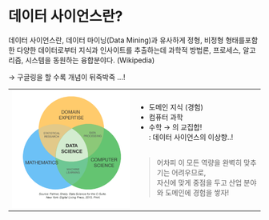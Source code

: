 # 데이터 사이언스란?

데이터 사이언스란, 데이터 마이닝(Data Mining)과 유사하게 정형, 비정형 형태를포함한 다양한 데이터로부터 지식과 인사이트를 추출하는데 과학적 방법론, 프로세스, 알고리즘, 시스템을 동원하는 융합분야다. (Wikipedia)

→ 구글링을 할 수록 개념이 뒤죽박죽 …!

<table>
  <tr>
    <td><img src="./img/datascience.png"></td>
    <td>

- 도메인 지식 (경험)
- 컴퓨터 과학
- 수학
  → 의 교집합! <br>
  : 데이터 사이언스의 이상향..! <br> <br>

> 어차피 이 모든 역량을 완벽히 맞추기는 어려우므로, <br> 자신에 맞게 중점을 두고 산업 분야와 도메인에 경험을 쌓자!

  <tr>
</table>

